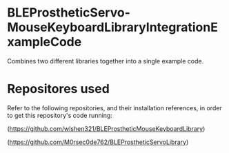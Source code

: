 # BLEProstheticServo-MouseKeyboardLibraryIntegrationExampleCode
Combines two different libraries together into a single example code.
# Repositores used
Refer to the following repositories, and their installation references, in order to get this repository's code running:

(https://github.com/wlshen321/BLEProstheticMouseKeyboardLibrary)

(https://github.com/M0rsec0de762/BLEProstheticServoLibrary)
